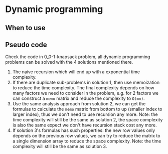 # Dynamic programming

## When to use

## Pseudo code

Check the code in 0_0-1-knapsack problem, all dynamic programming problems can be solved with the 4 solutions mentioned there.

1. The naive recursion which will end up with a exponential time complexity.
2. If there are duplicate sub-problems in solution 1, then use memoization to reduce the time complexity. The final complexity depends on how many factors we need to consider in the problem, e.g. for 2 factors we can construct a `memo` matrix and reduce the complexity to `O(mn)`.
3. Use the same analysis approach from solution 2, we can get the formulas to calculate the `memo` matrix from bottom to up (smaller index to larger index), thus we don't need to use recursion any more. Note: the time complexity will still be the same as solution 2, the space complexity is also the same expect we don't have recursion stack cost any more.
4. If solution 3's formulas has such properties: the new row values only depends on the previous row values, we can try to reduce the matrix to a single dimension array to reduce the space complexity. Note: the time complexity will still be the same as solution 3.
